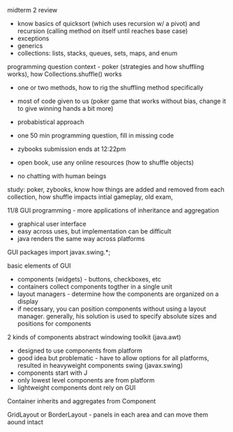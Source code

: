 midterm 2 review
- know basics of quicksort (which uses recursion w/ a pivot) and recursion (calling method on itself until reaches base case)
- exceptions 
- generics
- collections: lists, stacks, queues, sets, maps, and enum

programming question context - poker (strategies and how shuffling works), how Collections.shuffle() works
- one or two methods, how to rig the shuffling method specifically
- most of code given to us (poker game that works without bias, change it to give winning hands a bit more)
- probabistical approach

- one 50 min programming question, fill in missing code
- zybooks submission ends at 12:22pm
- open book, use any online resources (how to shuffle objects)
- no chatting with human beings

study: poker, zybooks, know how things are added and removed from each collection, how shuffle impacts intial gameplay, old exam,


11/8
GUI programming - more applications of inheritance and aggregation
- graphical user interface
- easy across uses, but implementation can be difficult
- java renders the same way across platforms

GUI packages
import javax.swing.*;

basic elements of GUI
- components (widgets) - buttons, checkboxes, etc
-   containers collect components togther in a single unit
- layout managers - determine how the components are organized on a display
-   if necessary, you can position components without using a layout manager. generally, his solution is used to specify absolute sizes and positions for components

2 kinds of components
abstract windowing toolkit (java.awt)
- designed to use components from platform
- good idea but problematic - have to allow options for all platforms, resulted in heavyweight components
swing (javax.swing)
- components start with J
- only lowest level components are from platform
- lightweight components dont rely on GUI

Container inherits and aggregates from Component

GridLayout or BorderLayout - panels in each area and can move them aound intact

